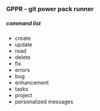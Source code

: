### GPPR - git power pack runner

##### command list

- create
- update
- read
- delete
- fix
- errors
- bug
- enhancement
- tasks
- project 
- personalized messages
